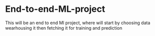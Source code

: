# End-to-end-ML-project
This will be an end to end Ml project, where will start by choosing data wearhousing it then fetching it for training and prediction
